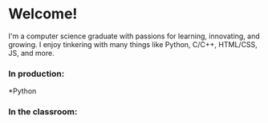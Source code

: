 # Welcome!
I'm a computer science graduate with passions for learning, innovating, and growing. I enjoy tinkering with many things like Python, C/C++, HTML/CSS, JS, and more.

### In production:
*Python

### In the classroom:
